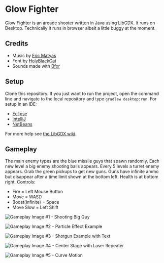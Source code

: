 # Glow Fighter
Glow Fighter is an arcade shooter written in Java using LibGDX. It runs on Desktop. Technically it runs in browser albeit a little buggy at the moment.

## Credits
 - Music by [Eric Matyas](http://www.soundimage.org)
 - Font by [HolyBlackCat](https://www.fontlibrary.org/en/font/catv-6x12-9)
 - Sounds made with [Bfxr](http://www.bfxr.net/)

## Setup
Clone this repository. If you just want to run the project, open the command line and navigate to the local repository and type `gradlew desktop:run`. For setup in an IDE:

 - [Eclipse](https://github.com/libgdx/libgdx/wiki/Gradle-and-Eclipse)
 - [IntelliJ](https://github.com/libgdx/libgdx/wiki/Gradle-and-Intellij-IDEA)
 - [NetBeans](https://github.com/libgdx/libgdx/wiki/Gradle-and-NetBeans)

For more help see [the LibGDX wiki](https://github.com/libgdx/libgdx/wiki).

## Gameplay
The main enemy types are the blue missile guys that spawn randomly. Each new level a big enemy shooting balls appears. Every 5 levels a turret enemy appears. Grab the green pickups to get new guns. Guns have infinite ammo but disappear after a time limit shown at the bottom left. Health is at bottom right.
Controls:
 - Fire = Left Mouse Button
 - Move = WASD
 - Boost(Infinite) = Space
 - Move Slow = Left Shift

![Gameplay Image #1 - Shooting Big Guy](https://i.imgur.com/QN3HsN6.png "Shooting Big Guy")

![Gameplay Image #2 - Particle Effect Example](https://i.imgur.com/bKvmmgG.png "Particle Effect Example")

![Gameplay Image #3 - Shotgun Example with Text](https://i.imgur.com/JPluLIG.png "Shotgun Example with Text")

![Gameplay Image #4 - Center Stage with Laser Repeater](https://i.imgur.com/UemsOaP.png "Center Stage with Laser Repeater")

![Gameplay Image #5 - Curve Motion](https://i.imgur.com/IwyZNvC.png "Curve Motion")
